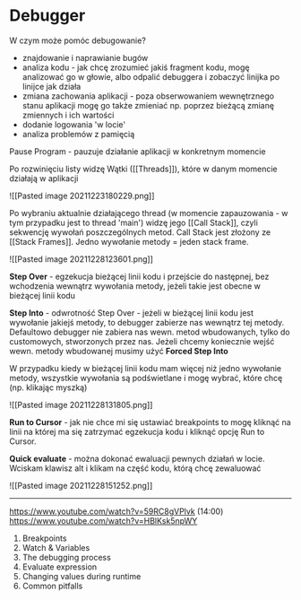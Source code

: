 # Debugger

W czym może pomóc debugowanie?
* znajdowanie i naprawianie bugów
* analiza kodu - jak chcę zrozumieć jakiś fragment kodu, mogę analizować go w głowie, albo odpalić debuggera i zobaczyć linijka po linijce jak działa
* zmiana zachowania aplikacji - poza obserwowaniem wewnętrznego stanu aplikacji mogę go także zmieniać np. poprzez bieżącą zmianę zmiennych i ich wartości
* dodanie logowania 'w locie'
* analiza problemów z pamięcią

Pause Program - pauzuje działanie aplikacji w konkretnym momencie

Po rozwinięciu listy widzę Wątki ([[Threads]]), które w danym momencie działają w aplikacji

![[Pasted image 20211223180229.png]]

Po wybraniu aktualnie działającego thread (w momencie zapauzowania - w tym przypadku jest to thread 'main') widzę jego [[Call Stack]], czyli sekwencję wywołań poszczególnych metod. 
Call Stack jest złożony ze [[Stack Frames]]. Jedno wywołanie metody =  jeden stack frame.

![[Pasted image 20211228123601.png]]

**Step Over** - egzekucja bieżącej linii kodu i przejście do następnej, bez wchodzenia wewnątrz wywołania metody, jeżeli takie jest obecne w bieżącej linii kodu

**Step Into** - odwrotność Step Over - jeżeli w bieżącej linii kodu jest wywołanie jakiejś metody, to debugger zabierze nas wewnątrz tej metody. Defaultowo debugger nie zabiera nas wewn. metod wbudowanych, tylko do customowych, stworzonych przez nas. Jeżeli chcemy koniecznie wejść wewn. metody wbudowanej musimy użyć **Forced Step Into**

W przypadku kiedy w bieżącej linii kodu mam więcej niż jedno wywołanie metody, wszystkie wywołania są podświetlane i mogę wybrać, które chcę (np. klikając myszką)

![[Pasted image 20211228131805.png]]

**Run to Cursor** - jak nie chce mi się ustawiać breakpoints to mogę kliknąć na linii na której ma się zatrzymać egzekucja kodu i kliknąć opcję Run to Cursor.

**Quick evaluate** - można dokonać ewaluacji pewnych działań w locie. Wciskam klawisz alt i klikam na część kodu, którą chcę zewaluować

![[Pasted image 20211228151252.png]]


---
https://www.youtube.com/watch?v=59RC8gVPlvk (14:00)
https://www.youtube.com/watch?v=HBlKsk5npWY

1. Breakpoints
2. Watch & Variables
3. The debugging process
4. Evaluate expression
5. Changing values during runtime
6. Common pitfalls